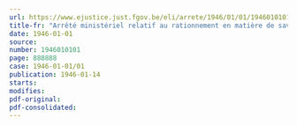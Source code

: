 ```yaml
---
url: https://www.ejustice.just.fgov.be/eli/arrete/1946/01/01/1946010101/justel
title-fr: "Arrêté ministériel relatif au rationnement en matière de savon"
date: 1946-01-01
source:
number: 1946010101
page: 888888
case: 1946-01-01/01
publication: 1946-01-14
starts:
modifies:
pdf-original:
pdf-consolidated:
---
```


